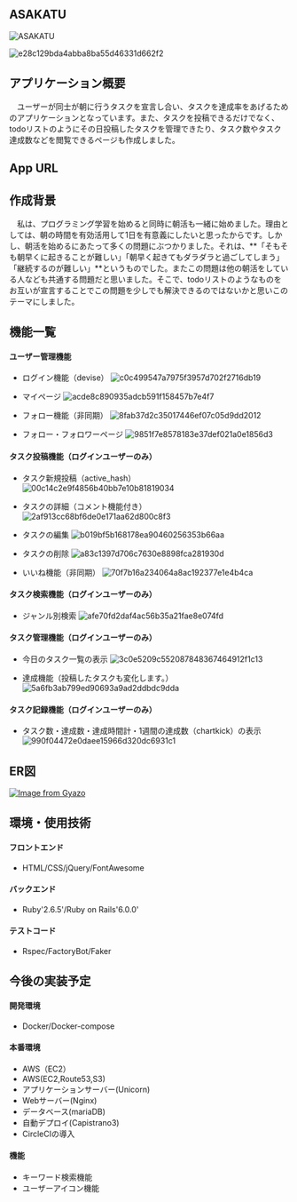 ## ASAKATU

![ASAKATU](https://user-images.githubusercontent.com/70756110/102959281-6293f380-4522-11eb-8aa6-ecce9e124324.gif)

![e28c129bda4abba8ba55d46331d662f2](https://user-images.githubusercontent.com/70756110/102965267-d937ed80-4530-11eb-906e-f726704f21f6.gif)

## アプリケーション概要

　ユーザーが同士が朝に行うタスクを宣言し合い、タスクを達成率をあげるためのアプリケーションとなっています。また、タスクを投稿できるだけでなく、todoリストのようにその日投稿したタスクを管理できたり、タスク数やタスク達成数などを閲覧できるページも作成しました。

## App URL

## 作成背景
　私は、プログラミング学習を始めると同時に朝活も一緒に始めました。理由としては、朝の時間を有効活用して1日を有意義にしたいと思ったからです。しかし、朝活を始めるにあたって多くの問題にぶつかりました。それは、**「そもそも朝早くに起きることが難しい」「朝早く起きてもダラダラと過ごしてしまう」「継続するのが難しい」**というものでした。またこの問題は他の朝活をしている人なども共通する問題だと思いました。そこで、todoリストのようなものをお互いが宣言することでこの問題を少しでも解決できるのではないかと思いこのテーマにしました。

## 機能一覧

#### ユーザー管理機能
* ログイン機能（devise）
![c0c499547a7975f3957d702f2716db19](https://user-images.githubusercontent.com/70756110/103066378-1917d700-45fc-11eb-89d1-4f82a5fdcfba.gif)

* マイページ
![acde8c890935adcb591f158457b7e4f7](https://user-images.githubusercontent.com/70756110/102969445-11432e80-4539-11eb-8985-717a46d1a9f2.gif)

* フォロー機能（非同期）
![8fab37d2c35017446ef07c05d9dd2012](https://user-images.githubusercontent.com/70756110/102967518-785ee400-4535-11eb-9500-f94c11fa3d51.gif)

* フォロー・フォロワーページ
![9851f7e8578183e37def021a0e1856d3](https://user-images.githubusercontent.com/70756110/102969695-7dbe2d80-4539-11eb-96c7-4fadb3dcc9de.gif)

#### タスク投稿機能（ログインユーザーのみ）
* タスク新規投稿（active_hash）
![00c14c2e9f4856b40bb7e10b81819034](https://user-images.githubusercontent.com/70756110/102967937-5154e200-4536-11eb-9fd9-82713fd5f387.gif)

* タスクの詳細（コメント機能付き）
![2af913cc68bf6de0e171aa62d800c8f3](https://user-images.githubusercontent.com/70756110/102968150-b27cb580-4536-11eb-88dc-42dfb1d26656.gif)

* タスクの編集
![b019bf5b168178ea90460256353b66aa](https://user-images.githubusercontent.com/70756110/102968525-5cf4d880-4537-11eb-9a84-255f136e5fa5.gif)

* タスクの削除
![a83c1397d706c7630e8898fca281930d](https://user-images.githubusercontent.com/70756110/102968996-3b482100-4538-11eb-8d1a-4659c80b8594.gif)

* いいね機能（非同期）
![70f7b16a234064a8ac192377e1e4b4ca](https://user-images.githubusercontent.com/70756110/102970999-e5757800-453b-11eb-8b1b-4ee90976a191.gif)

#### タスク検索機能（ログインユーザーのみ）
* ジャンル別検索
![afe70fd2daf4ac56b35a21fae8e074fd](https://user-images.githubusercontent.com/70756110/102971269-6df41880-453c-11eb-95e6-b341428de0f0.gif)

#### タスク管理機能（ログインユーザーのみ）
* 今日のタスク一覧の表示
![3c0e5209c552087848367464912f1c13](https://user-images.githubusercontent.com/70756110/102971626-0be7e300-453d-11eb-89d1-cd6a760d3af4.gif)

* 達成機能（投稿したタスクも変化します。）
![5a6fb3ab799ed90693a9ad2ddbdc9dda](https://user-images.githubusercontent.com/70756110/102971768-50737e80-453d-11eb-92d6-eb7db5e277d1.gif)

#### タスク記録機能（ログインユーザーのみ）
* タスク数・達成数・達成時間計・1週間の達成数（chartkick）の表示
![990f04472e0daee15966d320dc6931c1](https://user-images.githubusercontent.com/70756110/102972156-f6bf8400-453d-11eb-8b6f-657f1b03ee10.gif)

## ER図
[![Image from Gyazo](https://i.gyazo.com/e45f0c33c9a817305ef222b7365ff718.png)](https://gyazo.com/e45f0c33c9a817305ef222b7365ff718)

## 環境・使用技術
#### フロントエンド
* HTML/CSS/jQuery/FontAwesome

#### バックエンド
* Ruby'2.6.5'/Ruby on Rails'6.0.0'

#### テストコード
* Rspec/FactoryBot/Faker

## 今後の実装予定
#### 開発環境
* Docker/Docker-compose

#### 本番環境
* AWS（EC2）
* AWS(EC2,Route53,S3)
* アプリケーションサーバー(Unicorn)
* Webサーバー(Nginx)
* データベース(mariaDB)
* 自動デプロイ(Capistrano3)
* CircleCIの導入

#### 機能
* キーワード検索機能
* ユーザーアイコン機能